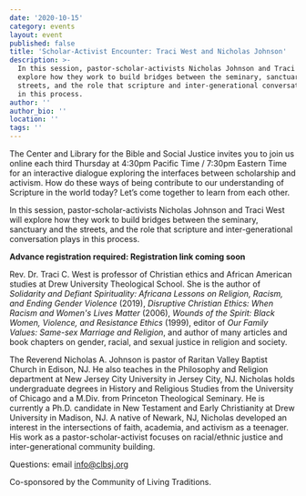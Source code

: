 ```yaml
---
date: '2020-10-15'
category: events
layout: event
published: false
title: 'Scholar-Activist Encounter: Traci West and Nicholas Johnson'
description: >-
  In this session, pastor-scholar-activists Nicholas Johnson and Traci West will
  explore how they work to build bridges between the seminary, sanctuary and the
  streets, and the role that scripture and inter-generational conversation plays
  in this process.
author: ''
author_bio: ''
location: ''
tags: ''
---
```

The Center and Library for the Bible and Social Justice invites you to
join us online each third Thursday at 4:30pm Pacific Time / 7:30pm
Eastern Time for an interactive dialogue exploring the interfaces
between scholarship and activism. How do these ways of being contribute
to our understanding of Scripture in the world today? Let’s come
together to learn from each other.

In this session, pastor-scholar-activists Nicholas Johnson and Traci
West will explore how they work to build bridges between the seminary,
sanctuary and the streets, and the role that scripture and
inter-generational conversation plays in this process.

**Advance registration required: Registration link coming soon**

Rev. Dr. Traci C. West is professor of Christian ethics and African
American studies at Drew University Theological School. She is the
author of _Solidarity and Defiant Spirituality: Africana Lessons on
Religion, Racism, and Ending Gender Violence_ (2019), _Disruptive
Christian Ethics: When Racism and Women's Lives Matter_ (2006), _Wounds of
the Spirit: Black Women, Violence, and Resistance Ethics_ (1999), editor
of _Our Family Values\: Same\-sex Marriage and Religion_, and author of many
articles and book chapters on gender, racial, and sexual justice in
religion and society.

The Reverend Nicholas A. Johnson is pastor of Raritan Valley Baptist
Church in Edison, NJ. He also teaches in the Philosophy and Religion
department at New Jersey City University in Jersey City, NJ. Nicholas
holds undergraduate degrees in History and Religious Studies from the
University of Chicago and a M.Div. from Princeton Theological Seminary.
He is currently a Ph.D. candidate in New Testament and Early
Christianity at Drew University in Madison, NJ. A native of Newark, NJ,
Nicholas developed an interest in the intersections of faith, academia,
and activism as a teenager. His work as a pastor-scholar-activist
focuses on racial/ethnic justice and inter-generational community building.

Questions: email [info@clbsj.org](mailto:info@clbsj.org)

Co-sponsored by the Community of Living Traditions.